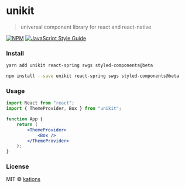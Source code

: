 # unikit

> universal component library for react and react-native

[![NPM](https://img.shields.io/npm/v/unikit.svg)](https://www.npmjs.com/package/unikit) [![JavaScript Style Guide](https://img.shields.io/badge/code_style-standard-brightgreen.svg)](https://standardjs.com)

### Install

```bash
yarn add unikit react-spring swgs styled-components@beta
```

```bash
npm install --save unikit react-spring swgs styled-components@beta
```

### Usage

```jsx
import React from "react";
import { ThemeProvider, Box } from "unikit";

function App {
    return (
        <ThemeProvider>
            <Box />
        </ThemeProvider>
    );
}
```

### License

MIT © [kations](https://github.com/kations)
